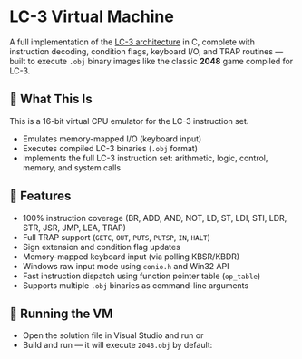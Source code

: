 # LC-3 Virtual Machine

A full implementation of the [LC-3 architecture](https://en.wikipedia.org/wiki/Little_Computer_3) in C, complete with instruction decoding, condition flags, keyboard I/O, and TRAP routines — built to execute `.obj` binary images like the classic **2048** game compiled for LC-3.

## 🧠 What This Is

This is a 16-bit virtual CPU emulator for the LC-3 instruction set.
- Emulates memory-mapped I/O (keyboard input)
- Executes compiled LC-3 binaries (`.obj` format)
- Implements the full LC-3 instruction set: arithmetic, logic, control, memory, and system calls

## 🔧 Features

- 100% instruction coverage (BR, ADD, AND, NOT, LD, ST, LDI, STI, LDR, STR, JSR, JMP, LEA, TRAP)
- Full TRAP support (`GETC`, `OUT`, `PUTS`, `PUTSP`, `IN`, `HALT`)
- Sign extension and condition flag updates
- Memory-mapped keyboard input (via polling KBSR/KBDR)
- Windows raw input mode using `conio.h` and Win32 API
- Fast instruction dispatch using function pointer table (`op_table`)
- Supports multiple `.obj` binaries as command-line arguments

## 🚀 Running the VM

- Open the solution file in Visual Studio and run
or
- Build and run — it will execute `2048.obj` by default:

